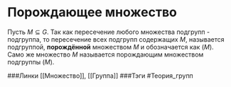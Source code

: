 # Порождающее множество
Пусть $M\subseteq G$. Так как пересечение любого множества подгрупп - подгруппа, то пересечение всех подгрупп содержащих $M$, называется подгруппой, **порождённой** множеством $M$ и обозначается как $(M)$. Само же множество $M$ называется порождающим множеством подгруппы $(M)$.

###Линки [[Множество]], [[Группа]]
###Тэги 
 #Теория_групп 